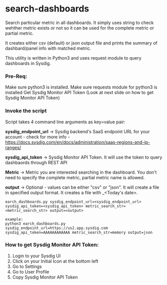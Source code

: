 # search-dashboards
Search particular metric in all dashboards. It simply uses string to check wehther metric exists or not so it can be used for the complete metric or partial metric.

It creates either csv (default) or json output file and prints the summary of dashbard/panel info with matched metric.

This utility is written in Python3 and uses request module to query dashboards in Sysdig.

### Pre-Req:
Make sure python3 is installed.
Make sure requests module for python3 is installed
Get Sysdig Monitor API Token (Look at next slide on how to get Sysdig Monitor API Token)


### Invoke the script
Script takes 4 command line arguments as key=value pair:

 **sysdig_endpoint_url** -> Sysdig backend's SaaS endpoint URL for your account - check for more info - https://docs.sysdig.com/en/docs/administration/saas-regions-and-ip-ranges/
 
 **sysdig_api_token** -> Sysdig Monitor API Token. It will use the token to query dashbaords through REST API

 **Metric** -> Metric you are interested searching in the dashboard. You don't need to specify the complete metric, partial metric name is allowed.
 
 **output** -> Optional - values can be either "csv" or "json". It will create a file in specified output format. It creates a file with <Metric>_<Today's date>.<output>
 
 

```
earch_dashboards.py sysdig_endpoint_url=<sysdig_endpoint_url> sysdig_api_token=<sysdig_api_token> metric_search_str=<metric_search_str> output=<output>  

example:
python3 earch_dashboards.py sysdig_endpoint_url=https://us2.app.sysdig.com sysdig_api_token=AAAAAAAAAAAA metric_search_str=memory output=json
```


### How to get Sysdig Monitor API Token:

1. Login to your Sysdig UI
2. Click on your Initial Icon at the bottom left
3. Go to Settings
4. Go to User Profile
5. Copy Sysdig Monitor API Token

